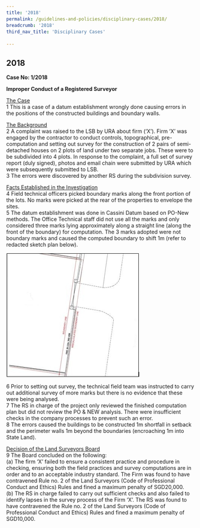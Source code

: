 ```yaml
---
title: '2018'
permalink: /guidelines-and-policies/disciplinary-cases/2018/
breadcrumb: '2018'
third_nav_title: 'Disciplinary Cases'

---
```



2018
---
<b>Case No: 1/2018</b><br>

**Improper Conduct of a Registered Surveyor**

<u>The Case</u><br>
1 This is a case of a datum establishment wrongly done causing errors in the positions of the constructed buildings and boundary walls.<br>

<u>The Background</u><br>
2 A complaint was raised to the LSB by URA about firm (‘X’). Firm ‘X’ was engaged by the contractor to conduct controls, topographical, pre-computation and setting out survey for the construction of 2 pairs of semi-detached houses on 2 plots of land under two separate jobs. These were to be subdivided into 4 plots. In response to the complaint, a full set of survey report (duly signed), photos and email chain were submitted by URA which were subsequently submitted to LSB.<br>
3 The errors were discovered by another RS during the subdivision survey.

<u>Facts Established in the Investigation</u><br>
4 Field technical officers picked boundary marks along the front portion of the lots. No marks were picked at the rear of the properties to envelope the sites.<br>
5 The datum establishment was done in Cassini Datum based on PO-New methods. The Office Technical staff did not use all the marks and only considered three marks lying approximately along a straight line (along the front of the boundary) for computation. The 3 marks adopted were not boundary marks and caused the computed boundary to shift 1m (refer to redacted sketch plan below).

<div class="image">
  <img src="/images/1554360406338.jpg" alt="Redacted Sketch Plan" title="Redacted Sketch Plan">
  </div>

6 Prior to setting out survey, the technical field team was instructed to carry out additional survey of more marks but there is no evidence that these were being analysed.<br>
7 The RS in charge of the project only reviewed the finished computation plan but did not review the PO & NEW analysis. There were insufficient checks in the company processes to prevent such an error.<br>
8 The errors caused the buildings to be constructed 1m shortfall in setback and the perimeter walls 1m beyond the boundaries (encroaching 1m into State Land).<br>

<u>Decision of the Land Surveyors Board</u><br>
9 The Board concluded on the following:<br>
(a) The firm ‘X’ failed to ensure a consistent practice and procedure in checking, ensuring both the field practices and survey computations are in order and to an acceptable industry standard. The Firm was found to have contravened Rule no. 2 of the Land Surveyors (Code of Professional Conduct and Ethics) Rules and fined a maximum penalty of SGD20,000.<br>
(b) The RS in charge failed to carry out sufficient checks and also failed to identify lapses in the survey process of the Firm ‘X’. The RS was found to have contravened the Rule no. 2 of the Land Surveyors (Code of Professional Conduct and Ethics) Rules and fined a maximum penalty of SGD10,000.
